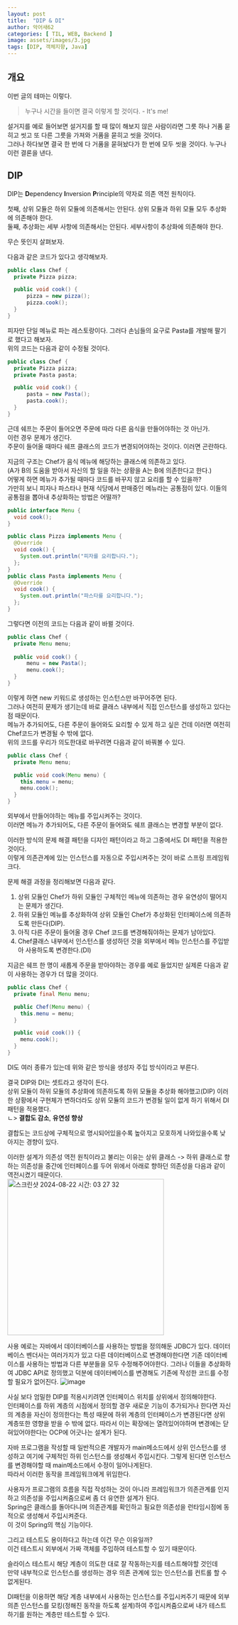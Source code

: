 ```yaml
---
layout: post
title:  "DIP & DI"
author: 악어새62
categories: [ TIL, WEB, Backend ]
image: assets/images/3.jpg
tags: [DIP, 객체지향, Java]
---
```

## 개요

이번 글의 테마는 이렇다.

> 누구나 시간을 들이면 결국 이렇게 할 것이다. - It's me!

설거지를 예로 들어보면 설거지를 할 때 많이 해보지 않은 사람이라면 그릇 하나 거품 묻히고 씻고 또 다른 그릇을 가져와 거품을 묻히고 씻을 것이다.  
그러나 하다보면 결국 한 번에 다 거품을 묻혀놨다가 한 번에 모두 씻을 것이다. 누구나 이런 결론을 낸다.

## DIP

DIP는 **D**ependency **I**nversion **P**rinciple의 약자로 의존 역전 원칙이다.

첫째, 상위 모듈은 하위 모듈에 의존해서는 안된다. 상위 모듈과 하위 모듈 모두 추상화에 의존해야 한다.  
둘째, 추상화는 세부 사항에 의존해서는 안된다. 세부사항이 추상화에 의존해야 한다.

무슨 뜻인지 살펴보자.

다음과 같은 코드가 있다고 생각해보자.
```java
public class Chef {
  private Pizza pizza;

  public void cook() {
      pizza = new pizza();
      pizza.cook();
  }
}
```

피자만 단일 메뉴로 파는 레스토랑이다. 그러다 손님들의 요구로 Pasta를 개발해 팔기로 했다고 해보자.  
위의 코드는 다음과 같이 수정될 것이다.

```java
public class Chef {
  private Pizza pizza;
  private Pasta pasta;

  public void cook() {
      pasta = new Pasta();
      pasta.cook();
  }
}
```

근데 쉐프는 주문이 들어오면 주문에 따라 다른 음식을 만들어야하는 것 아닌가.  
이런 경우 문제가 생긴다.  
주문이 들어올 때마다 쉐프 클래스의 코드가 변경되어야하는 것이다. 이러면 곤란하다.  

지금의 구조는 Chef가 음식 메뉴에 해당하는 클래스에 의존하고 있다.  
(A가 B의 도움을 받아서 자신의 할 일을 하는 상황을 A는 B에 의존한다고 한다.)  
어떻게 하면 메뉴가 추가될 때마다 코드를 바꾸지 않고 요리를 할 수 있을까?  
가만히 보니 피자나 파스타나 현재 식당에서 판매중인 메뉴라는 공통점이 있다. 이들의 공통점을 뽑아내 추상화하는 방법은 어떨까? 

```java
public interface Menu {
  void cook();
}
```
```java
public class Pizza implements Menu {
  @Override
  void cook() {
    System.out.println("피자를 요리합니다.");
  };
}
public class Pasta implements Menu {
  @Override
  void cook() {
    System.out.println("파스타를 요리합니다.");
  };
}
```

그렇다면 이전의 코드는 다음과 같이 바뀔 것이다.

```java
public class Chef {
  private Menu menu;
  
  public void cook() {
      menu = new Pasta();
      menu.cook();
  }
}
```

이렇게 하면 new 키워드로 생성하는 인스턴스만 바꾸어주면 된다.  
그러나 여전히 문제가 생기는데 바로 클래스 내부에서 직접 인스턴스를 생성하고 있다는 점 때문이다.  
메뉴가 추가되어도, 다른 주문이 들어와도 요리할 수 있게 하고 싶은 건데 이러면 여전히 Chef코드가 변경될 수 밖에 없다.  
위의 코드를 우리가 의도한대로 바꾸려면 다음과 같이 바꿔볼 수 있다.

```java
public class Chef {
  private Menu menu;

  public void cook(Menu menu) {
    this.menu = menu;
    menu.cook();
  }
}
```

외부에서 만들어야하는 메뉴를 주입시켜주는 것이다.  
이러면 메뉴가 추가되어도, 다른 주문이 들어와도 쉐프 클래스는 변경할 부분이 없다.

이러한 방식의 문제 해결 패턴을 디자인 패턴이라고 하고 그중에서도 DI 패턴을 적용한 것이다.<br>
이렇게 의존관계에 있는 인스턴스를 자동으로 주입시켜주는 것이 바로 스프링 프레임워크다.

문제 해결 과정을 정리해보면 다음과 같다.
1. 상위 모듈인 Chef가 하위 모듈인 구체적인 메뉴에 의존하는 경우 유연성이 떨어지는 문제가 생긴다. 
2. 하위 모듈인 메뉴를 추상화하여 상위 모듈인 Chef가 추상화된 인터페이스에 의존하도록 만든다(DIP).
3. 아직 다른 주문이 들어올 경우 Chef 코드를 변경해줘야하는 문제가 남아있다.
4. Chef클래스 내부에서 인스턴스를 생성하던 것을 외부에서 메뉴 인스턴스를 주입받아 사용하도록 변경한다.(DI)

지금은 쉐프 한 명이 새롭게 주문을 받아야하는 경우를 예로 들었지만 실제론 다음과 같이 사용하는 경우가 더 많을 것이다.

```java
public class Chef {
  private final Menu menu;

  public Chef(Menu menu) {
    this.menu = menu;
  }

  public void cook()) {
    menu.cook();
  }
}
```
DI도 여러 종류가 있는데 위와 같은 방식을 생성자 주입 방식이라고 부른다.

결국 DIP와 DI는 셋트라고 생각이 든다.  
상위 모듈이 하위 모듈의 추상화에 의존하도록 하위 모듈을 추상화 해야했고(DIP) 이러한 상황에서 구현체가 변하더라도 상위 모듈의 코드가 변경될 일이 없게 하기 위해서 DI패턴을 적용했다.  
ㄴ> **결합도 감소**, **유연성 향상**

결합도는 코드상에 구체적으로 명시되어있을수록 높아지고 모호하게 나와있을수록 낮아지는 경향이 있다.  

이러한 설계가 의존성 역전 원칙이라고 불리는 이유는 상위 클래스 -> 하위 클래스로 향하는 의존성을 중간에 인터페이스를 두어 위에서 아래로 향하던 의존성을 다음과 같이 역전시켰기 때문이다.  
<img width="352" alt="스크린샷 2024-08-22 시간: 03 27 32" src="https://github.com/user-attachments/assets/77ec70b4-b95a-4bcd-ba3b-4aa90e0cb819">

사용 예로는 자바에서 데이터베이스를 사용하는 방법을 정의해둔 JDBC가 있다. 데이터베이스 벤더사는 여러가지가 있고 다른 데이터베이스로 변경해야한다면 기존 데이터베이스를 사용하는 방법과 다른 부분들을 모두 수정해주어야한다. 그러나 이들을 추상화하여 JDBC API로 정의했고 덕분에 데이터베이스를 변경해도 기존에 작성한 코드를 수정할 필요가 없어진다.
![image](https://github.com/user-attachments/assets/c4d141cf-e45e-496c-947f-d0d3a1333978)

사실 보다 엄밀한 DIP를 적용시키려면 인터페이스 위치를 상위에서 정의해야한다.  
인터페이스를 하위 계층의 시점에서 정의할 경우 새로운 기능이 추가되거나 한다면 자신의 계층을 자신이 정의한다는 특성 때문에 하위 계층의 인터페이스가 변경된다면 상위 계층또한 영향을 받을 수 밖에 없다. 따라서 이는 확장에는 열려있어야하며 변경에는 닫혀있어야한다는 OCP에 어긋나는 설계가 된다.

자바 프로그램을 작성할 때 일반적으론 개발자가 main메소드에서 상위 인스턴스를 생성하고 여기에 구체적인 하위 인스턴스를 생성해서 주입시킨다.
그렇게 된다면 인스턴스를 변경해야할 때 main메소드에서 수정이 일어나게된다.  
따라서 이러한 동작을 프레임워크에게 위임한다.

사용자가 프로그램의 흐름을 직접 작성하는 것이 아니라 프레임워크가 의존관계를 인지하고 의존성을 주입시켜줌으로써 좀 더 유연한 설계가 된다.  
Spring은 클래스를 돌아다니며 의존관계를 확인하고 필요한 의존성을 런타임시점에 동적으로 생성해서 주입시켜준다.  
이 것이 Spring의 핵심 기능이다.

그리고 테스트도 용이하다고 하는데 이건 무슨 이유일까?  
이건 테스트시 외부에서 가짜 객체를 주입하여 테스트할 수 있기 때문이다.

슬라이스 테스트시 해당 계층이 의도한 대로 잘 작동하는지를 테스트해야할 것인데  
만약 내부적으로 인스턴스를 생성하는 경우 의존 관계에 있는 인스턴스를 컨트롤 할 수 없게된다.

DI패턴을 이용하면 해당 계층 내부에서 사용하는 인스턴스를 주입시켜주기 때문에 외부 의존 인스턴스를 모킹(정해진 동작을 하도록 설계)하여 주입시켜줌으로써 내가 테스트하기를 원하는 계층만 테스트할 수 있다.